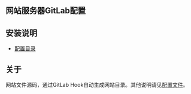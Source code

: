 ## 网站服务器GitLab配置

## 安装说明

- [配置目录](config)

## 关于

网站文件源码，通过GitLab Hook自动生成网站目录。其他说明请见[配置文件](config/README.md)。

